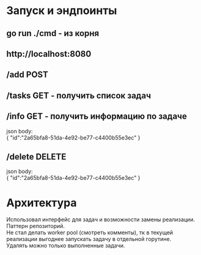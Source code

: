 # Запуск и эндпоинты
## go run ./cmd - из корня
## http://localhost:8080
## /add POST
## /tasks GET - получить список задач
## /info GET - получить информацию по задаче
json body:  
{
"id":"2a65bfa8-51da-4e92-be77-c4400b55e3ec"
}
## /delete DELETE
json body:  
{
"id":"2a65bfa8-51da-4e92-be77-c4400b55e3ec"
}
# Архитектура
Использовал интерфейс для задач и возможности замены реализации.  
Паттерн репозиторий.  
Не стал делать worker pool (cмотреть комменты), тк в текущей реализации выгоднее запускать задачу в отдельной горутине.  
Удалять можно только выполненные задачи.
